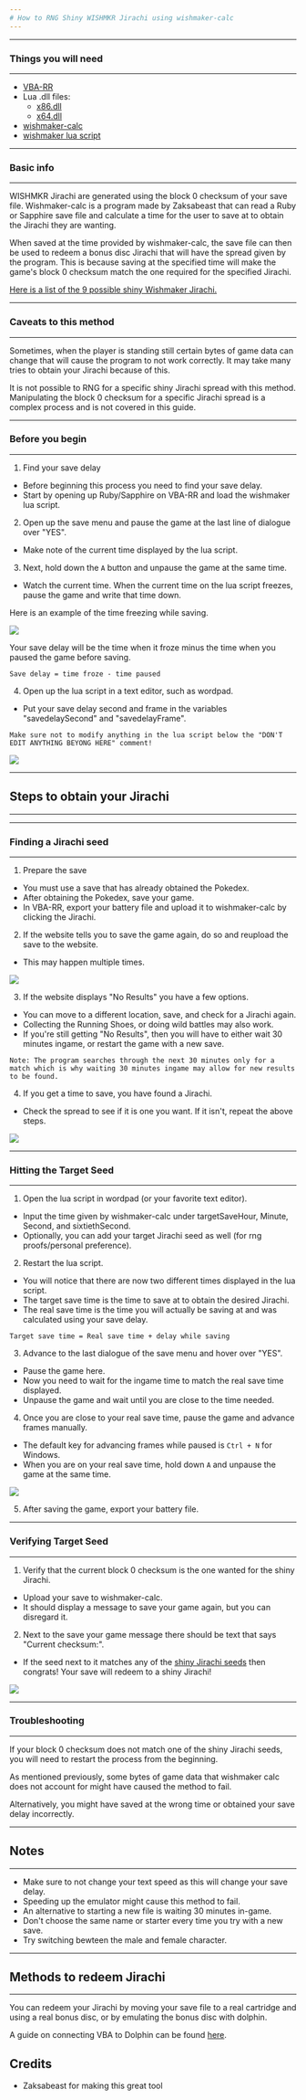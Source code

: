 ```yaml
---
# How to RNG Shiny WISHMKR Jirachi using wishmaker-calc
---
```


---
### Things you will need
---
- [VBA-RR](https://github.com/TASVideos/vba-rerecording/releases)
- Lua .dll files:
  - [x86.dll](https://www.dropbox.com/s/2o4hdphn7j9z349/lua-dll-x86.zip?dl=0)
  - [x64.dll](https://www.dropbox.com/s/t8yttukleqserzp/lua-dll-x64.rar?dl=0)
- [wishmaker-calc](https://zaksabeast.github.io/wishmaker-calc/build/)
- [wishmaker lua script](https://github.com/beatlynx/lua-stuff/blob/master/scripts/wishmakerlua.lua)

---
### Basic info
---

WISHMKR Jirachi are generated using the block 0 checksum of your save file. Wishmaker-calc is a program made by Zaksabeast that can read a Ruby or Sapphire save file and calculate a time for the user to save at to obtain the Jirachi they are wanting.

When saved at the time provided by wishmaker-calc, the save file can then be used to redeem a bonus disc Jirachi that will have the spread given by the program. This is because saving at the specified time will make the game's block 0 checksum match the one required for the specified Jirachi.

[Here is a list of the 9 possible shiny Wishmaker Jirachi.](https://www.irccloud.com/pastebin/rdxEbTm4/)

---
### Caveats to this method
---

Sometimes, when the player is standing still certain bytes of game data can change that will cause the program to not work correctly. It may take many tries to obtain your Jirachi because of this.

It is not possible to RNG for a specific shiny Jirachi spread with this method. Manipulating the block 0 checksum for a specific Jirachi spread is a complex process and is not covered in this guide.

---
### Before you begin
---

1. Find your save delay

  - Before beginning this process you need to find your save delay. 
  - Start by opening up Ruby/Sapphire on VBA-RR and load the wishmaker lua script.

2. Open up the save menu and pause the game at the last line of dialogue over "YES". 

  - Make note of the current time displayed by the lua script.

3. Next, hold down the `A` button and unpause the game at the same time.

  - Watch the current time. When the current time on the lua script freezes, pause the game and write that time down.

Here is an example of the time freezing while saving.

![](https://i.imgur.com/dVM5jnp.gif)

Your save delay will be the time when it froze minus the time when you paused the game before saving. 

`Save delay = time froze - time paused`

4. Open up the lua script in a text editor, such as wordpad. 

  - Put your save delay second and frame in the variables "savedelaySecond" and "savedelayFrame".

```
Make sure not to modify anything in the lua script below the "DON'T EDIT ANYTHING BEYONG HERE" comment!
```

![](https://i.imgur.com/SfM5d39.png)

---
## Steps to obtain your Jirachi
---

---
### Finding a Jirachi seed
---

1. Prepare the save

  - You must use a save that has already obtained the Pokedex.
  - After obtaining the Pokedex, save your game. 
  - In VBA-RR, export your battery file and upload it to wishmaker-calc by clicking the Jirachi.

2. If the website tells you to save the game again, do so and reupload the save to the website. 

  - This may happen multiple times.

![](https://i.imgur.com/vDfWBpb.png)

3. If the website displays "No Results" you have a few options.

  - You can move to a different location, save, and check for a Jirachi again.
  - Collecting the Running Shoes, or doing wild battles may also work.
  - If you're still getting "No Results", then you will have to either wait 30 minutes ingame, or restart the game with a new save.
  
  ```
  Note: The program searches through the next 30 minutes only for a match which is why waiting 30 minutes ingame may allow for new results to be found.
  ```

4. If you get a time to save, you have found a Jirachi. 

  - Check the spread to see if it is one you want. If it isn't, repeat the above steps.

![](https://i.imgur.com/5gZ1w80.png)

---
### Hitting the Target Seed
---

1. Open the lua script in wordpad (or your favorite text editor). 

  - Input the time given by wishmaker-calc under targetSaveHour, Minute, Second, and sixtiethSecond. 
  - Optionally, you can add your target Jirachi seed as well (for rng proofs/personal preference). 
  
2. Restart the lua script.

  - You will notice that there are now two different times displayed in the lua script. 
  - The target save time is the time to save at to obtain the desired Jirachi. 
  - The real save time is the time you will actually be saving at and was calculated using your save delay.
  
  `Target save time = Real save time + delay while saving`
  
3. Advance to the last dialogue of the save menu and hover over "YES". 

  - Pause the game here.
  - Now you need to wait for the ingame time to match the real save time displayed. 
  - Unpause the game and wait until you are close to the time needed.

4. Once you are close to your real save time, pause the game and advance frames manually. 

  - The default key for advancing frames while paused is `Ctrl + N` for Windows.
  - When you are on your real save time, hold down `A` and unpause the game at the same time.

![](https://i.imgur.com/Sl0KWy1.png)

5. After saving the game, export your battery file.

---
### Verifying Target Seed
---

1. Verify that the current block 0 checksum is the one wanted for the shiny Jirachi.

  - Upload your save to wishmaker-calc. 
  - It should display a message to save your game again, but you can disregard it.

2. Next to the save your game message there should be text that says "Current checksum:". 

  - If the seed next to it matches any of the [shiny Jirachi seeds](https://www.irccloud.com/pastebin/rdxEbTm4/) then congrats! Your save will redeem to a shiny Jirachi!

![](https://i.imgur.com/vDfWBpb.png)

---
### Troubleshooting
---

If your block 0 checksum does not match one of the shiny Jirachi seeds, you will need to restart the process from the beginning. 

As mentioned previously, some bytes of game data that wishmaker calc does not account for might have caused the method to fail.

Alternatively, you might have saved at the wrong time or obtained your save delay incorrectly.

---
## Notes
---

- Make sure to not change your text speed as this will change your save delay.
- Speeding up the emulator might cause this method to fail.
- An alternative to starting a new file is waiting 30 minutes in-game.
- Don't choose the same name or starter every time you try with a new save.
- Try switching bewteen the male and female character.

---
## Methods to redeem Jirachi
---

You can redeem your Jirachi by moving your save file to a real cartridge and using a real bonus disc, or by emulating the bonus disc with dolphin.

A guide on connecting VBA to Dolphin can be found [here](https://pokemonrng.com/guides/tools/en/How%20to%20Connect%20Dolphin%20to%20VBA.md).

## Credits
- Zaksabeast for making this great tool
